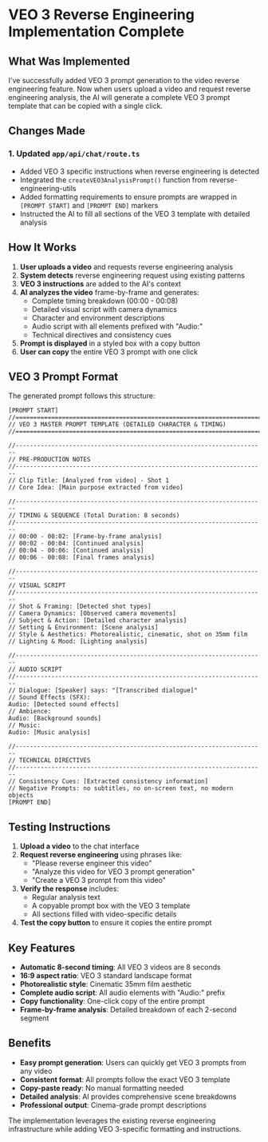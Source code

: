 # VEO 3 Reverse Engineering Implementation Complete

## What Was Implemented

I've successfully added VEO 3 prompt generation to the video reverse engineering feature. Now when users upload a video and request reverse engineering analysis, the AI will generate a complete VEO 3 prompt template that can be copied with a single click.

## Changes Made

### 1. Updated `app/api/chat/route.ts`
- Added VEO 3 specific instructions when reverse engineering is detected
- Integrated the `createVEO3AnalysisPrompt()` function from reverse-engineering-utils
- Added formatting requirements to ensure prompts are wrapped in `[PROMPT START]` and `[PROMPT END]` markers
- Instructed the AI to fill all sections of the VEO 3 template with detailed analysis

## How It Works

1. **User uploads a video** and requests reverse engineering analysis
2. **System detects** reverse engineering request using existing patterns
3. **VEO 3 instructions** are added to the AI's context
4. **AI analyzes the video** frame-by-frame and generates:
   - Complete timing breakdown (00:00 - 00:08)
   - Detailed visual script with camera dynamics
   - Character and environment descriptions
   - Audio script with all elements prefixed with "Audio:"
   - Technical directives and consistency cues
5. **Prompt is displayed** in a styled box with a copy button
6. **User can copy** the entire VEO 3 prompt with one click

## VEO 3 Prompt Format

The generated prompt follows this structure:
```
[PROMPT START]
//======================================================================
// VEO 3 MASTER PROMPT TEMPLATE (DETAILED CHARACTER & TIMING)
//======================================================================

//----------------------------------------------------------------------
// PRE-PRODUCTION NOTES
//----------------------------------------------------------------------
// Clip Title: [Analyzed from video] - Shot 1
// Core Idea: [Main purpose extracted from video]

//----------------------------------------------------------------------
// TIMING & SEQUENCE (Total Duration: 8 seconds)
//----------------------------------------------------------------------
// 00:00 - 00:02: [Frame-by-frame analysis]
// 00:02 - 00:04: [Continued analysis]
// 00:04 - 00:06: [Continued analysis]
// 00:06 - 00:08: [Final frames analysis]

//----------------------------------------------------------------------
// VISUAL SCRIPT
//----------------------------------------------------------------------
// Shot & Framing: [Detected shot types]
// Camera Dynamics: [Observed camera movements]
// Subject & Action: [Detailed character analysis]
// Setting & Environment: [Scene analysis]
// Style & Aesthetics: Photorealistic, cinematic, shot on 35mm film
// Lighting & Mood: [Lighting analysis]

//----------------------------------------------------------------------
// AUDIO SCRIPT
//----------------------------------------------------------------------
// Dialogue: [Speaker] says: "[Transcribed dialogue]"
// Sound Effects (SFX):
Audio: [Detected sound effects]
// Ambience:
Audio: [Background sounds]
// Music:
Audio: [Music analysis]

//----------------------------------------------------------------------
// TECHNICAL DIRECTIVES
//----------------------------------------------------------------------
// Consistency Cues: [Extracted consistency information]
// Negative Prompts: no subtitles, no on-screen text, no modern objects
[PROMPT END]
```

## Testing Instructions

1. **Upload a video** to the chat interface
2. **Request reverse engineering** using phrases like:
   - "Please reverse engineer this video"
   - "Analyze this video for VEO 3 prompt generation"
   - "Create a VEO 3 prompt from this video"
3. **Verify the response** includes:
   - Regular analysis text
   - A copyable prompt box with the VEO 3 template
   - All sections filled with video-specific details
4. **Test the copy button** to ensure it copies the entire prompt

## Key Features

- **Automatic 8-second timing**: All VEO 3 videos are 8 seconds
- **16:9 aspect ratio**: VEO 3 standard landscape format
- **Photorealistic style**: Cinematic 35mm film aesthetic
- **Complete audio script**: All audio elements with "Audio:" prefix
- **Copy functionality**: One-click copy of the entire prompt
- **Frame-by-frame analysis**: Detailed breakdown of each 2-second segment

## Benefits

- **Easy prompt generation**: Users can quickly get VEO 3 prompts from any video
- **Consistent format**: All prompts follow the exact VEO 3 template
- **Copy-paste ready**: No manual formatting needed
- **Detailed analysis**: AI provides comprehensive scene breakdowns
- **Professional output**: Cinema-grade prompt descriptions

The implementation leverages the existing reverse engineering infrastructure while adding VEO 3-specific formatting and instructions.